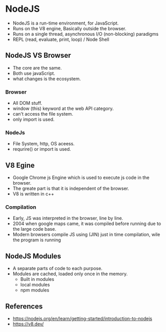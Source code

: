 # NodeJS
- NodeJS is a run-time environment, for JavaScript.
- Runs on the V8 engine, Basically outside the browser.
- Runs on a single thread, asynchronous I/O (non-blocking) paradigms 
- REPL (read, evaluate, print, loop) / Node Shell

## NodeJS VS Browser
- The core are the same.
- Both use javaScript.
- what changes is the ecosystem.

### Browser
- All DOM stuff.
- window (this) keyword at the web API category.
- can't access the file system.
- only import is used.
### NodeJs
- File System, http, OS aceess.
- requrire() or import is used.

## V8 Egine
- Google Chrome js Engine which is used to execute js code in the browser.
- The greate part is that it is independent of the browser.
- V8 is written in c++

### Compilation
- Early, JS was interpreted in the browser, line by line.
- 2004 when google maps came, it was compiled before running due to the large code base.
- Modern browsers compile JS using (JIN) just in time compilation, wile the program is running

## NodeJS Modules
- A separate parts of code to each purpose.
- Modules are cached, loaded only once in the memory.
	- Built in modules
	- local modules
	- npm modules
##  

## References
- https://nodejs.org/en/learn/getting-started/introduction-to-nodejs
- https://v8.dev/

